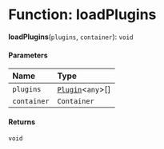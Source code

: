 # Function: loadPlugins

**loadPlugins**(`plugins`, `container`): `void`

#### Parameters

| Name | Type |
| :------ | :------ |
| `plugins` | [`Plugin`](/auto-docs/playground-react/variables/Plugin-1.md)<`any`>\[] |
| `container` | `Container` |

#### Returns

`void`
